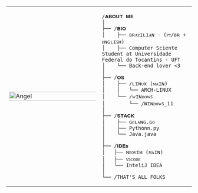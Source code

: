 <table>
  <tr>
    <td style="width: 50%;">
       <img src="https://github.com/LeanAlbu/Ludwig46692/blob/main/GmmRfsqaEAMQME5.jpg" alt="Angel" style="width: 200%; border: none;"/>
    </td>
    <td style="width: 50%; vertical-align: top;">
      <p style="font-family: monospace; font-size: 17px;">
  
</p>

    /𝐀𝐁𝐎𝐔𝐓 𝐌𝐄
    │
    ├── /𝐁𝐈𝐎
    │    ├── ʙʀᴀᴢɪʟɪᴀɴ - (ᴘᴛ/ʙʀ + ᴇɴɢʟɪꜱʜ)
    │    ├── Computer Sciente Student at Universidade Federal do Tocantins - UFT
    │    └── Back-end lover <3    
    │
    ├── /𝐎𝐒
    │    ├── /ʟɪɴᴜx (ᴍᴀɪɴ)
    │    │   └── ARCH-LINUX
    │    └── /ᴡɪɴᴅᴏᴡꜱ
    │        └── /Wɪɴᴅᴏᴡꜱ_𝟣𝟣
    │            
    ├── /𝐒𝐓𝐀𝐂𝐊
    │    ├── ɢᴏʟᴀɴɢ.ɢᴏ
    │    ├── Pythonn.py 
    │    └── Java.java
    │
    ├── /𝐈𝐃𝐄𝐬
    │   ├── ɴᴇᴏᴠɪᴍ (ᴍᴀɪɴ)
    │   ├── ᴠꜱᴄᴏᴅᴇ
    │   └── InteliJ IDEA
    │
    └── /THAT'S ALL FOLKS
